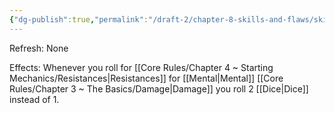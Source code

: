 ```yaml
---
{"dg-publish":true,"permalink":"/draft-2/chapter-8-skills-and-flaws/skill-list/intelect/rank-4/mentally-hardened/"}
---
```


Refresh: None

Effects:
Whenever you roll for [[Core Rules/Chapter 4 ~ Starting Mechanics/Resistances\|Resistances]] for [[Mental\|Mental]] [[Core Rules/Chapter 3 ~ The Basics/Damage\|Damage]] you roll 2 [[Dice\|Dice]] instead of 1.